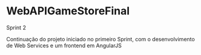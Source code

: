 # WebAPIGameStoreFinal
Sprint 2

Continuação do projeto iniciado no primeiro Sprint, com o desenvolvimento de Web Services e um frontend em AngularJS
